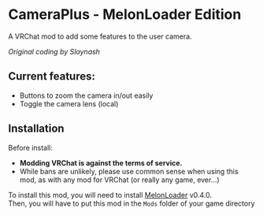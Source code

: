 # CameraPlus - MelonLoader Edition
A VRChat mod to add some features to the user camera.

*Original coding by Slaynash*

Current features:
---
 - Buttons to zoom the camera in/out easily
 - Toggle the camera lens (local)

Installation
---
Before install:
- **Modding VRChat is against the terms of service.**
- While bans are unlikely, please use common sense when using this mod, as with any mod for VRChat (or really any game, ever...)

To install this mod, you will need to install [MelonLoader](https://melonwiki.xyz/) v0.4.0.<br>
Then, you will have to put this mod in the `Mods` folder of your game directory
